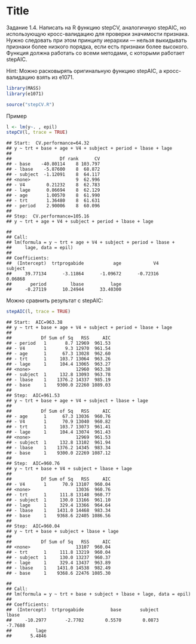 Title
========================================================
Задание 1.4. Написать на R функцию stepCV, аналогичную stepAIC, но использующую кросс-валидацию для проверки значимости признака. Нужно следовать при этом принципу иерархии — нельзя выкидывать признаки более низкого порядка, если есть признаки более высокого. Функция должна работать со всеми методами, с которыми работает stepAIC.

Hint: Можно расковырять оригинальную функцию stepAIC, а кросс-валидацию взять из e1071.


```r
library(MASS)
library(e1071)
```


```r
source("stepCV.R")
```

Пример


```r
l <- lm(y~. , epil)
stepCV(l, trace = TRUE)
```

```
## Start:  CV.performance=64.32
## y ~ trt + base + age + V4 + subject + period + lbase + lage
## 
##                  Df rank      CV
## - base    -40.80114    8 103.797
## - lbase    -5.87600    8  68.872
## - subject  -1.12091    8  64.117
## <none>                 9  62.996
## - V4        0.21232    8  62.783
## - lage      0.86694    8  62.129
## - age       1.00570    8  61.990
## - trt       1.36480    8  61.631
## - period    2.90006    8  60.096
## 
## Step:  CV.performance=105.16
## y ~ trt + age + V4 + subject + period + lbase + lage
```

```
## 
## Call:
## lm(formula = y ~ trt + age + V4 + subject + period + lbase + 
##     lage, data = epil)
## 
## Coefficients:
##  (Intercept)  trtprogabide           age            V4       subject  
##     39.77134      -3.11864      -1.09672      -0.72316       0.06868  
##       period         lbase          lage  
##     -0.27119      10.24944      33.40300
```

Можно сравнить результат с stepAIC:

```r
stepAIC(l, trace = TRUE)
```

```
## Start:  AIC=963.38
## y ~ trt + base + age + V4 + subject + period + lbase + lage
## 
##           Df Sum of Sq   RSS     AIC
## - period   1       8.7 12969  961.53
## - V4       1       9.3 12970  961.54
## - age      1      67.3 13028  962.60
## - trt      1     103.7 13064  963.26
## - lage     1     104.4 13065  963.27
## <none>                 12960  963.38
## - subject  1     132.8 13093  963.78
## - lbase    1    1376.2 14337  985.19
## - base     1    9300.0 22260 1089.03
## 
## Step:  AIC=961.53
## y ~ trt + base + age + V4 + subject + lbase + lage
## 
##           Df Sum of Sq   RSS     AIC
## - age      1      67.3 13036  960.76
## - V4       1      70.9 13040  960.82
## - trt      1     103.7 13073  961.41
## - lage     1     104.4 13074  961.43
## <none>                 12969  961.53
## - subject  1     132.8 13102  961.94
## - lbase    1    1376.2 14345  983.34
## - base     1    9300.0 22269 1087.12
## 
## Step:  AIC=960.76
## y ~ trt + base + V4 + subject + lbase + lage
## 
##           Df Sum of Sq   RSS     AIC
## - V4       1      70.9 13107  960.04
## <none>                 13036  960.76
## - trt      1     111.8 13148  960.77
## - subject  1     130.0 13166  961.10
## - lage     1     329.4 13366  964.64
## - lbase    1    1431.0 14468  983.34
## - base     1    9368.6 22405 1086.56
## 
## Step:  AIC=960.04
## y ~ trt + base + subject + lbase + lage
## 
##           Df Sum of Sq   RSS     AIC
## <none>                 13107  960.04
## - trt      1     111.8 13219  960.04
## - subject  1     130.0 13237  960.37
## - lage     1     329.4 13437  963.89
## - lbase    1    1431.0 14538  982.49
## - base     1    9368.6 22476 1085.30
```

```
## 
## Call:
## lm(formula = y ~ trt + base + subject + lbase + lage, data = epil)
## 
## Coefficients:
##  (Intercept)  trtprogabide          base       subject         lbase  
##     -10.2977       -2.7702        0.5570        0.0873       -7.7688  
##         lage  
##       5.4846
```
